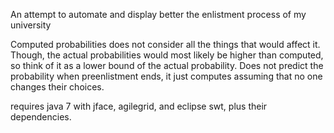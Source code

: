 An attempt to automate and display better the enlistment process of my university

Computed probabilities does not consider all the things that would affect it. Though, the actual probabilities would most likely be higher than computed, so think of it as a lower bound of the actual probability. Does not predict the probability when preenlistment ends, it just computes assuming that no one changes their choices.

requires java 7 with jface, agilegrid, and eclipse swt, plus their dependencies.